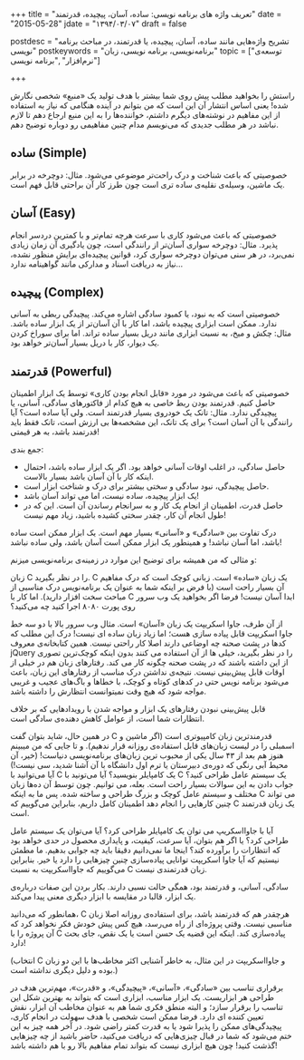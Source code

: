 +++
title = "تعریف واژه های برنامه نویسی: ساده، آسان، پیچیده، قدرتمند"
date  = "2015-05-28"
jdate = "۱۳۹۴/۰۳/۰۷"
draft = false

postdesc = "تشریح واژه‌هایی مانند ساده، آسان، پیچیده، یا قدرتمند، در مباحث برنامه نویسی"
postkeywords = "برنامه‌نویسی، برنامه نویسی، زبان"
topic = ["توسعه‌ی نرم‌افزار" ,"برنامه نویسی"]

+++


راستش را بخواهید مطلب پیش روی شما بیشتر با هدف تولید یک «منبع» شخصی نگارش شده! یعنی اساس انتشار آن این است که من بتوانم در آینده هنگامی که نیاز به استفاده از این مفاهیم در نوشته‌های دیگرم داشتم، خواننده‌ها را به این منبع ارجاع دهم تا لازم نباشد در هر مطلب جدیدی که می‌نویسم مدام چنین مفاهیمی رو دوباره توضیح دهم.

<a name="simple"></a><a name="ساده"></a>
## ساده (Simple)
خصوصیتی که باعث شناخت و درک راحت‌تر موضوعی می‌شود.
مثال: دوچرخه در برابر یک ماشین، وسیله‌ی نقلیه‌ی ساده تری است چون طرز کار آن براحتی قابل فهم است.
 
<a name="easy"></a><a name="آسان"></a>
## آسان (Easy)
خصوصیتی که باعث می‌شود کاری با سرعت هرچه تمام‌تر و با کمترین دردسر انجام پذیرد.
مثال: دوچرخه سواری آسان‌تر از رانندگی است، چون یادگیری آن زمان زیادی نمی‌برد، در هر سنی می‌توان دوچرخه سواری کرد، قوانین پیچیده‌ای برایش منظور نشده، نیاز به دریافت اسناد و مدارکی مانند گواهینامه ندارد…

<a name="complex"></a><a name="پیچیده"></a>
## پیچیده (Complex)
خصوصیتی است که به نبود، یا کمبود سادگی اشاره می‌کند. پیچیدگی ربطی به آسانی ندارد. ممکن است ابزاری پیچیده باشد، اما کار با آن آسان‌تر از یک ابزار ساده باشد.
مثال: چکش و میخ، به نسبت ابزاری مانند دریل بسیار ساده تر‌اند. اما برای سوراخ کردن یک دیوار، کار با دریل بسیار آسان‌تر خواهد بود.
 
<a name="powerful"></a><a name="قدرتمند"></a> 
## قدرتمند (Powerful)
خصوصیتی که باعث می‌شود در مورد «قابل انجام بودن کاری» توسط یک ابزار اطمینان حاصل کنیم. قدرتمند بودن ربط خاصی به هیچ کدام از فاکتورهای سادگی، آسانی، یا پیچیدگی ندارد.
مثال: تانک یک خودروی بسیار قدرتمند است. ولی آیا ساده است؟ آیا رانندگی با آن آسان است؟ برای یک تانک، این مشخصه‌ها بی ارزش است، تانک فقط باید قدرتمند باشد، به هر قیمتی!
 
جمع بندی:

- حاصل سادگی، در اغلب اوقات آسانی خواهد بود. اگر یک ابزار ساده باشد، احتمال اینکه کار با آن آسان باشد بسیار بالاست.
- حاصل پیچیدگی، نبود سادگی و سختی بیشتر برای درک و شناخت ابزار است.
- یک ابزار پیچیده، ساده نیست، اما می تواند آسان باشد!
- حاصل قدرت، اطمینان از انجام یک کار و به سرانجام رساندن آن است. این که در طول انجام آن کار، چقدر سختی کشیده باشید، زیاد مهم نیست!

 
<span class="in-red">
درک تفاوت بین «سادگی» و «آسانی» بسیار مهم است. یک ابزار ممکن است ساده باشد، اما آسان نباشد! و همینطور یک ابزار ممکن است آسان باشد، ولی ساده نباشد!
 </span>

و مثالی که من همیشه برای توضیح این موارد در زمینه‌ی برنامه‌نویسی میزنم:
 
زبان C را در نظر بگیرید. C یک زبان «ساده» است. زبانی کوچک است که درک مفاهیم آن بسیار راحت است (با فرض بر اینکه شما به عنوان یک برنامه‌نویس درک مناسبی از مباحث سخت افزار دارید). اما کار با C ابدا آسان نیست! فرضا اگر بخواهید یک وب سرور روی پورت ۸۰۸۰ اجرا کنید چه می‌کنید؟
 
از آن طرف، جاوا اسکریپت یک زبان «آسان» است. مثال وب سرور بالا با دو سه خط جاوا اسکریپت قابل پیاده سازی هست؛ اما زیاد زبان ساده ای نیست! درک این مطلب که کدها در پشت صحنه چه اوضاعی دارند اصلا کار راحتی نیست. همین کتابخانه‌ی معروف jQuery  را در نظر بگیرید، خیلی ها از آن استفاده می کنند بدون اینکه کوچک‌ترین تصوری از این داشته باشند که در پشت صحنه چگونه کار می کند. رفتارهای زبان هم در خیلی از اوقات قابل پیش‌بینی نیست.  نتیجه‌ی نداشتن درک مناسب از رفتارهای این زبان، باعث می‌شود برنامه نویس حتی در کدهای کوتاه و کوچک، با خطاها و باگ‌های عجیب و غریبی مواجه شود که هیچ وقت نمیتوانست انتظارش را داشته باشد.
 
<span class="in-red">
قابل پیش‌بینی نبودن رفتارهای یک ابزار و مواجه شدن با رویدادهایی که بر خلاف انتظارات شما است، از عوامل کاهش دهنده‌ی سادگی است.
 </span>

در همین حال، شاید بتوان گفت C قدرمند‌ترین زبان کامپیوتری است (اگر ماشین و اسمبلی را در لیست زبان‌های قابل استفاده‌ی روزانه قرار ندهیم). و تا جایی که من میبینم هنوز هم بعد از ۴۳ سال یکی از محبوب ترین زبان‌های برنامه‌نویسی دنیاست! (خیر، آن محیط آبی رنگی که دوره‌ی دبیرستان یا ترم اول دانشگاه با آن آشنا شدید، سی نیست!) آیا می‌توانید با C یک کامپایلر بنویسید؟ آیا می‌تونید با C یک سیستم عامل طراحی کنید؟ جواب دادن به این سوالات بسیار راحت است. بعله، می توانیم. چون توسط آن ده‌ها زبان مختلف و سیستم عامل کوچک و بزرگ طراحی و ساخته شده. پس ما به اینکه C می تواند چنین کارهایی را انجام دهد اطمینان کامل داریم، بنابراین می‌گوییم که C یک زبان قدرتمند است.
 
آیا با جاوااسکریپ می توان یک کامپایلر طراحی کرد؟ آیا می‌توان یک سیستم عامل طراحی کرد؟ یا اگر هم بتوان، آیا سرعت، کیفیت، و پایداری محصول در حدی خواهد بود که انتظارات را برآورده کند؟ اینجا ما نمی‌دانیم دقیقا باید چه جوابی بدهیم. ما مطمئن نیستیم که آیا جاوا اسکریپت توانایی پیاده‌سازی چنین چیزهایی را دارد یا خیر. بنابراین می‌گوییم که جاوااسکریپت به نسبت C زبان قدرتمندی نیست.
 
<span class="in-red">
سادگی، آسانی، و قدرتمند بود، همگی حالت نسبی دارند. بکار بردن این صفات درباره‌ی یک ابزار، قالبا در  مقایسه با ابزار دیگری معنی پیدا می‌کند.
 </span>

همانطور که می‌دانید، C هرچقدر هم که قدرتمند باشد، برای استفاده‌ی روزانه اصلا زبان مناسبی نیست. وقتی پروژه‌ای از راه می‌رسد، هیچ کس پیش خودش فکر نخواهد کرد که آن پروژه را با C   پیاده‌سازی کند. اینکه این قضیه یک حسن است یا یک نقص، جای بحث دارد!
 
(انتخاب C و جاوااسکریپت در این مثال، به خاطر آشنایی اکثر مخاطب‌ها با این دو زبان بوده و دلیل دیگری نداشته است.)
 
برقراری تناسب بین «سادگی»، «آسانی»، «پیچیدگی»، و «قدرت»، مهم‌ترین هدف در طراحی هر ابزاریست. یک ابزار مناسب، ابزاری است که بتواند به بهترین شکل این تناسب را برقرار سازد؛ و البته منطق فکری شما هم به عنوان مخاطب آن ابزار، نقش تعیین کننده ای دارد. فرضا ممکن است شخصی با هدف سهولت در انجام کاری،  پیچیدگی‌های ممکن را پذیرا شود یا به قدرت کمتر راضی شود. در آخر همه چیز به این ختم می‌شود که شما در قبال چیزی‌هایی که دریافت می‌کنید، حاضر باشید از چه چیزهایی گذشت کنید! چون هیچ ابزاری نیست که بتواند تمام مفاهیم بالا رو با هم داشته باشد!